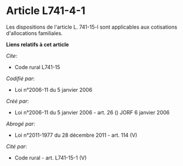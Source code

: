 # Article L741-4-1

Les dispositions de l'article L. 741-15-l sont applicables aux cotisations d'allocations familiales.

**Liens relatifs à cet article**

_Cite_:

  - Code rural L741-15

_Codifié par_:

  - Loi n°2006-11 du 5 janvier 2006

_Créé par_:

  - Loi n°2006-11 du 5 janvier 2006 - art. 26 () JORF 6 janvier 2006

_Abrogé par_:

  - Loi n°2011-1977 du 28 décembre 2011 - art. 114 (V)

_Cité par_:

  - Code rural - art. L741-15-1 (V)
